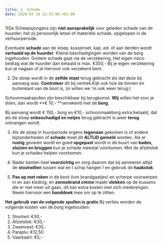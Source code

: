 ```yaml
---
title: 2. Schade
date: 2020-03-18 12:25:00 +01:00
---
```


1)De Scheepsjongens zijn **niet aansprakelijk** voor geleden schade van de huurder;  het zij persoonlijk letsel of materiële schade, opgelopen in de verhuurperiode. 

Eventuele **schade** aan de sloep, kussenset, kap .ed. of aan derden wordt **verhaald op de huurder**. 
Kleine beschadigingen worden van de borg ingehouden.
Grotere schade gaat via de verzekering, Het eigen risico bedrag wat de huurder dan betaald is max. €350,-
Bij je eigen verzekering kun je nagaan of je hiervoor ook verzekerd bent.

2) De sloep wordt in de **zelfde staat** terug gebracht als dat deze bij aanvang was. **Controleer** dit bij vertrek.Kijk ook hoe de binnen en buitenkant van de boot is, zo willen we 'm ook weer terug:) 

Schoonmaakspullen zijn beschikbaar bij terugkomst.  **Wij** willen het voor je doen, dan wordt **€ 10,- **verrekend met de **borg.**

Bij aanvang wordt € 150,- borg en €10,- schoonmaakborg extra betaald, dat als de sloep **onbeschadigd en netjes** terug gebracht is weer **terug** ontvangen wordt.

3) Als de sloep in huurperiode ergens **tegenaan** gekomen is of andere bijzonderheden of **schade** moet dit **ALTIJD gemeld** worden.
Als er **rustig** gevaren wordt en goed **opgepast** wordt in de buurt van **kades, sluizen en bruggen** kun je schade meestal voorkomen. Met de afzetstok kun je schades helpen voorkomen.

4) Nader kanten heel **voorzichtig** en zorg daarom dat bij aanmeren altijd de **stootwillen** tussen wal en t schip hangen ! en gebruik de **haakstok**.

5) **Pas op met roken** in de boot (ivm brandgaatjes) en scherpe voorwerpen in en aan kleding;
en **zonnebrand crème** maakt **vlekken** op de kussens die er niet meer uit gaan, dit kan extra kosten met zich meebrengen. Neem hiervoor een **handdoek** mee om op te zitten.

 **Het gebruik van de volgende spullen is gratis**
Bij verlies worden de volgende kosten van de borg ingehouden:
1. Stootwil: €30,-
2. Afzetstok: €30,-
3. Zwemvest: €35,-
4. Paraplu: €12,50
5. Vaarkaart: €5,-
